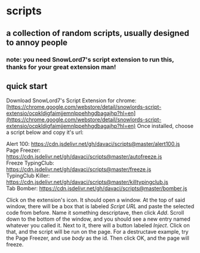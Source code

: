 # scripts
## a collection of random scripts, usually designed to annoy people
### note: you need SnowLord7's script extension to run this, thanks for your great extension man!

## quick start
Download SnowLord7's Script Extension for chrome:
[https://chrome.google.com/webstore/detail/snowlords-script-extensio/ocpkldjgfaimjjemnlppehhgdbagajhp?hl=en](https://chrome.google.com/webstore/detail/snowlords-script-extensio/ocpkldjgfaimjjemnlppehhgdbagajhp?hl=en)
Once installed, choose a script below and copy it's url:

Alert 100: https://cdn.jsdelivr.net/gh/davaci/scripts@master/alert100.js  
Page Freezer: https://cdn.jsdelivr.net/gh/davaci/scripts@master/autofreeze.js  
Freeze TypingClub: https://cdn.jsdelivr.net/gh/davaci/scripts@master/freeze.js  
TypingClub Killer: https://cdn.jsdelivr.net/gh/davaci/scripts@master/killtypingclub.js  
Tab Bomber: https://cdn.jsdelivr.net/gh/davaci/scripts@master/bomber.js

Click on the extension's icon. It should open a window. At the top of said window, there will be a box that is labeled *Script URL*
and paste the selected code from before. Name it something descriptave, then click *Add*.
Scroll down to the bottom of the window, and you should see a new entry named whatever you called it. Next to it, there will a button labeled
*Inject*. Click on that, and the script will be run on the page. For a destructave example, try the Page Freezer, and use *body*
as the id. Then click OK,
and the page will freeze.
